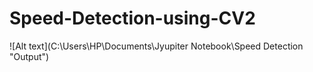 # Speed-Detection-using-CV2
![Alt text](C:\Users\HP\Documents\Jyupiter Notebook\Speed Detection "Output")

